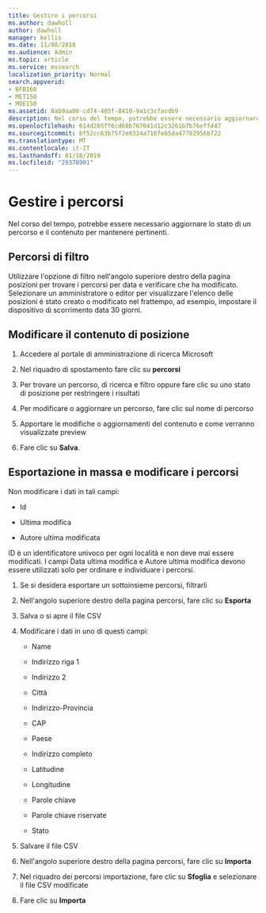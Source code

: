 ```yaml
---
title: Gestire i percorsi
ms.author: dawholl
author: dawholl
manager: kellis
ms.date: 11/08/2018
ms.audience: Admin
ms.topic: article
ms.service: mssearch
localization_priority: Normal
search.appverid:
- BFB160
- MET150
- MOE150
ms.assetid: 8ab9aa00-cd74-405f-8410-9a1c3cfacdb9
description: Nel corso del tempo, potrebbe essere necessario aggiornare lo stato di un percorso e il contenuto per mantenere pertinenti.
ms.openlocfilehash: 614d265ff6cd68b767041d12c3261b7b76effd47
ms.sourcegitcommit: bf52cc63b75f2e0324a716fe65da47702956b722
ms.translationtype: MT
ms.contentlocale: it-IT
ms.lasthandoff: 01/18/2019
ms.locfileid: "29378901"
---
```

# <a name="manage-locations"></a>Gestire i percorsi

Nel corso del tempo, potrebbe essere necessario aggiornare lo stato di un percorso e il contenuto per mantenere pertinenti. 
  
## <a name="filter-locations"></a>Percorsi di filtro

Utilizzare l'opzione di filtro nell'angolo superiore destro della pagina posizioni per trovare i percorsi per data e verificare che ha modificato. Selezionare un amministratore o editor per visualizzare l'elenco delle posizioni è stato creato o modificato nel frattempo, ad esempio, impostare il dispositivo di scorrimento data 30 giorni.
  
## <a name="change-location-content"></a>Modificare il contenuto di posizione

1. Accedere al portale di amministrazione di ricerca Microsoft
    
2. Nel riquadro di spostamento fare clic su **percorsi**
    
3. Per trovare un percorso, di ricerca e filtro oppure fare clic su uno stato di posizione per restringere i risultati
    
4. Per modificare o aggiornare un percorso, fare clic sul nome di percorso
    
5. Apportare le modifiche o aggiornamenti del contenuto e come verranno visualizzate preview 
    
6. Fare clic su **Salva**.
    
## <a name="bulk-export-and-edit-locations"></a>Esportazione in massa e modificare i percorsi

Non modificare i dati in tali campi:
  
- Id
    
- Ultima modifica
    
- Autore ultima modificata
    
ID è un identificatore univoco per ogni località e non deve mai essere modificati. I campi Data ultima modifica e Autore ultima modifica devono essere utilizzati solo per ordinare e individuare i percorsi.
  
1. Se si desidera esportare un sottoinsieme percorsi, filtrarli
    
2. Nell'angolo superiore destro della pagina percorsi, fare clic su **Esporta**
    
3. Salva o si apre il file CSV
    
4. Modificare i dati in uno di questi campi:
    
   - Name
    
   - Indirizzo riga 1
    
   - Indirizzo 2
    
   - Città
    
   - Indirizzo-Provincia
    
   - CAP
    
   - Paese
    
   - Indirizzo completo
    
   - Latitudine
    
   - Longitudine
    
   - Parole chiave
    
   - Parole chiave riservate
    
   - Stato
    
5. Salvare il file CSV
    
6. Nell'angolo superiore destro della pagina percorsi, fare clic su **Importa**
    
7. Nel riquadro dei percorsi importazione, fare clic su **Sfoglia** e selezionare il file CSV modificate 
    
8. Fare clic su **Importa**

  

